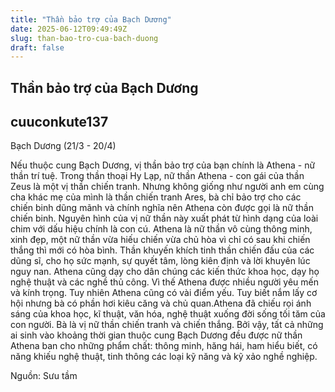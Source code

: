 ```yaml
---
title: "Thần bảo trợ của Bạch Dương"
date: 2025-06-12T09:49:49Z
slug: than-bao-tro-cua-bach-duong
draft: false
---
```


## Thần bảo trợ của Bạch Dương

## cuuconkute137

Bạch Dương (21/3 - 20/4)

Nếu thuộc cung Bạch Dương, vị thần bảo trợ của bạn chính là Athena - nữ thần trí tuệ. Trong thần thoại Hy Lạp, nữ thần Athena - con gái của thần Zeus là một vị thần chiến tranh. Nhưng không giống như người anh em cùng cha khác mẹ của mình là thần chiến tranh Ares, bà chỉ bảo trợ cho các chiến binh dũng mãnh và chính nghĩa nên Athena còn được gọi là nữ thần chiến binh. Nguyên hình của vị nữ thần này xuất phát từ hình dạng của loài chim với dấu hiệu chính là con cú. Athena là nữ thần vô cùng thông minh, xinh đẹp, một nữ thần vừa hiếu chiến vừa chủ hòa vì chỉ có sau khi chiến thắng thì mới có hòa bình. Thần khuyến khích tinh thần chiến đấu của các dũng sĩ, cho họ sức mạnh, sự quyết tâm, lòng kiên định và lời khuyên lúc nguy nan. Athena cũng dạy cho dân chúng các kiến thức khoa học, dạy họ nghệ thuật và các nghề thủ công. Vì thế Athena được nhiều người yêu mến và kính trọng. Tuy nhiên Athena cũng có vài điểm yếu. Tuy biết nắm lấy cơ hội nhưng bà có phần hơi kiêu căng và chủ quan.Athena đã chiếu rọi ánh sáng của khoa học, kĩ thuật, văn hóa, nghệ thuật xuống đời sống tối tăm của con người. Bà là vị nữ thần chiến tranh và chiến thắng. Bởi vậy, tất cả những ai sinh vào khoảng thời gian thuộc cung Bạch Dương đều được nữ thần Athena ban cho những phẩm chất: thông minh, hăng hái, ham hiểu biết, có năng khiếu nghệ thuật, tinh thông các loại kỹ năng và kỹ xảo nghề nghiệp. 

Nguồn: Sưu tầm